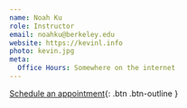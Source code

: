 ```yaml
---
name: Noah Ku
role: Instructor
email: noahku@berkeley.edu
website: https://kevinl.info
photo: kevin.jpg
meta:
  Office Hours: Somewhere on the internet
---
```


[Schedule an appointment](#){: .btn .btn-outline }
